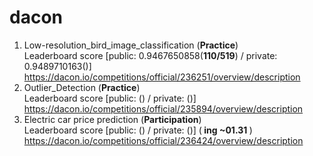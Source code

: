# dacon

1. Low-resolution_bird_image_classification (<b>Practice</b>) <br />
   Leaderboard score [public: 0.9467650858(<b>110/519</b>) / private: 0.9489710163()]  <br />
   https://dacon.io/competitions/official/236251/overview/description
2. Outlier_Detection (<b>Practice</b>) <br />
   Leaderboard score [public: () / private: ()]  <br />
   https://dacon.io/competitions/official/235894/overview/description
3. Electric car price prediction (<b>Participation</b>) <br />
   Leaderboard score [public: () / private: ()]  (<b> ing ~01.31 </b>)<br />
   https://dacon.io/competitions/official/236424/overview/description
